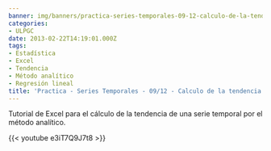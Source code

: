 ```yaml
---
banner: img/banners/practica-series-temporales-09-12-calculo-de-la-tendencia-método-analítico.jpg
categories:
- ULPGC
date: 2013-02-22T14:19:01.000Z
tags:
- Estadística
- Excel
- Tendencia
- Método analítico
- Regresión lineal
title: 'Practica - Series Temporales - 09/12 - Calculo de la tendencia (método analítico)'
---
```


Tutorial de Excel para el cálculo de la tendencia de una serie temporal por el método analítico.

{{< youtube e3iT7Q9J7t8 >}}
